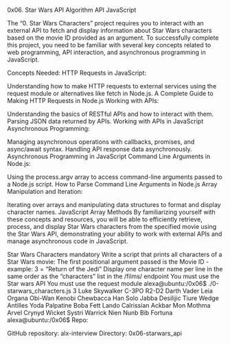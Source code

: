 0x06. Star Wars API Algorithm API JavaScript

The “0. Star Wars Characters” project requires you to interact with an external API to fetch and display information about Star Wars characters based on the movie ID provided as an argument. To successfully complete this project, you need to be familiar with several key concepts related to web programming, API interaction, and asynchronous programming in JavaScript.

Concepts Needed: HTTP Requests in JavaScript:

Understanding how to make HTTP requests to external services using the request module or alternatives like fetch in Node.js. A Complete Guide to Making HTTP Requests in Node.js Working with APIs:

Understanding the basics of RESTful APIs and how to interact with them. Parsing JSON data returned by APIs. Working with APIs in JavaScript Asynchronous Programming:

Managing asynchronous operations with callbacks, promises, and async/await syntax. Handling API response data asynchronously. Asynchronous Programming in JavaScript Command Line Arguments in Node.js:

Using the process.argv array to access command-line arguments passed to a Node.js script. How to Parse Command Line Arguments in Node.js Array Manipulation and Iteration:

Iterating over arrays and manipulating data structures to format and display character names. JavaScript Array Methods By familiarizing yourself with these concepts and resources, you will be able to efficiently retrieve, process, and display Star Wars characters from the specified movie using the Star Wars API, demonstrating your ability to work with external APIs and manage asynchronous code in JavaScript.

Star Wars Characters mandatory Write a script that prints all characters of a Star Wars movie:
The first positional argument passed is the Movie ID - example: 3 = “Return of the Jedi” Display one character name per line in the same order as the “characters” list in the /films/ endpoint You must use the Star wars API You must use the request module alexa@ubuntu:/0x06$ ./0-starwars_characters.js 3 Luke Skywalker C-3PO R2-D2 Darth Vader Leia Organa Obi-Wan Kenobi Chewbacca Han Solo Jabba Desilijic Tiure Wedge Antilles Yoda Palpatine Boba Fett Lando Calrissian Ackbar Mon Mothma Arvel Crynyd Wicket Systri Warrick Nien Nunb Bib Fortuna alexa@ubuntu:/0x06$ Repo:

GitHub repository: alx-interview Directory: 0x06-starwars_api
